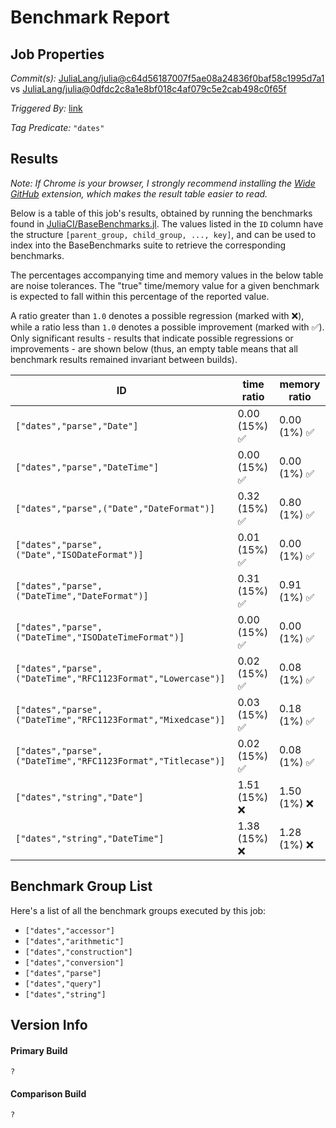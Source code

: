 # Benchmark Report

## Job Properties

*Commit(s):* [JuliaLang/julia@c64d56187007f5ae08a24836f0baf58c1995d7a1](https://github.com/JuliaLang/julia/commit/c64d56187007f5ae08a24836f0baf58c1995d7a1) vs [JuliaLang/julia@0dfdc2c8a1e8bf018c4af079c5e2cab498c0f65f](https://github.com/JuliaLang/julia/commit/0dfdc2c8a1e8bf018c4af079c5e2cab498c0f65f)

*Triggered By:* [link](https://github.com/JuliaLang/julia/pull/19545#issuecomment-273657816)

*Tag Predicate:* `"dates"`

## Results

*Note: If Chrome is your browser, I strongly recommend installing the [Wide GitHub](https://chrome.google.com/webstore/detail/wide-github/kaalofacklcidaampbokdplbklpeldpj?hl=en)
extension, which makes the result table easier to read.*

Below is a table of this job's results, obtained by running the benchmarks found in
[JuliaCI/BaseBenchmarks.jl](https://github.com/JuliaCI/BaseBenchmarks.jl). The values
listed in the `ID` column have the structure `[parent_group, child_group, ..., key]`,
and can be used to index into the BaseBenchmarks suite to retrieve the corresponding
benchmarks.

The percentages accompanying time and memory values in the below table are noise tolerances. The "true"
time/memory value for a given benchmark is expected to fall within this percentage of the reported value.

A ratio greater than `1.0` denotes a possible regression (marked with :x:), while a ratio less
than `1.0` denotes a possible improvement (marked with :white_check_mark:). Only significant results - results
that indicate possible regressions or improvements - are shown below (thus, an empty table means that all
benchmark results remained invariant between builds).

| ID | time ratio | memory ratio |
|----|------------|--------------|
| `["dates","parse","Date"]` | 0.00 (15%) :white_check_mark: | 0.00 (1%) :white_check_mark: |
| `["dates","parse","DateTime"]` | 0.00 (15%) :white_check_mark: | 0.00 (1%) :white_check_mark: |
| `["dates","parse",("Date","DateFormat")]` | 0.32 (15%) :white_check_mark: | 0.80 (1%) :white_check_mark: |
| `["dates","parse",("Date","ISODateFormat")]` | 0.01 (15%) :white_check_mark: | 0.00 (1%) :white_check_mark: |
| `["dates","parse",("DateTime","DateFormat")]` | 0.31 (15%) :white_check_mark: | 0.91 (1%) :white_check_mark: |
| `["dates","parse",("DateTime","ISODateTimeFormat")]` | 0.00 (15%) :white_check_mark: | 0.00 (1%) :white_check_mark: |
| `["dates","parse",("DateTime","RFC1123Format","Lowercase")]` | 0.02 (15%) :white_check_mark: | 0.08 (1%) :white_check_mark: |
| `["dates","parse",("DateTime","RFC1123Format","Mixedcase")]` | 0.03 (15%) :white_check_mark: | 0.18 (1%) :white_check_mark: |
| `["dates","parse",("DateTime","RFC1123Format","Titlecase")]` | 0.02 (15%) :white_check_mark: | 0.08 (1%) :white_check_mark: |
| `["dates","string","Date"]` | 1.51 (15%) :x: | 1.50 (1%) :x: |
| `["dates","string","DateTime"]` | 1.38 (15%) :x: | 1.28 (1%) :x: |

## Benchmark Group List

Here's a list of all the benchmark groups executed by this job:

- `["dates","accessor"]`
- `["dates","arithmetic"]`
- `["dates","construction"]`
- `["dates","conversion"]`
- `["dates","parse"]`
- `["dates","query"]`
- `["dates","string"]`

## Version Info

#### Primary Build

```
?
```

#### Comparison Build

```
?
```
